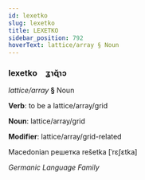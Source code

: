 ```yaml
---
id: lexetko
slug: lexetko
title: LEXETKO
sidebar_position: 792
hoverText: lattice/array § Noun
---
```


### lexetko&emsp;<span kind="abugida">ʓɿɋ̆ɿɔ</span>

*lattice/array* **§** Noun

**Verb**: to be a lattice/array/grid

**Noun**: lattice/array/grid

**Modifier**: lattice/array/grid-related

Macedonian решетка rešetka [ˈrɛʃɛtka]

*Germanic Language Family*